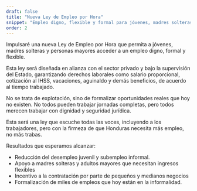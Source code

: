 ```yaml
---
draft: false
title: "Nueva Ley de Empleo por Hora"
snippet: "Empleo digno, flexible y formal para jóvenes, madres solteras y adultos mayores, con todos los derechos laborales garantizados."
order: 2
---
```


Impulsaré una nueva Ley de Empleo por Hora que permita a jóvenes, madres solteras y personas mayores acceder a un empleo digno, formal y flexible.

Esta ley será diseñada en alianza con el sector privado y bajo la supervisión del Estado, garantizando derechos laborales como salario proporcional, cotización al IHSS, vacaciones, aguinaldo y demás beneficios, de acuerdo al tiempo trabajado.

No se trata de explotación, sino de formalizar oportunidades reales que hoy no existen.
No todos pueden trabajar jornadas completas, pero todos merecen trabajar con dignidad y seguridad jurídica.

Esta será una ley que escuche todas las voces, incluyendo a los trabajadores, pero con la firmeza de que Honduras necesita más empleo, no más trabas.

Resultados que esperamos alcanzar:

- Reducción del desempleo juvenil y subempleo informal.
- Apoyo a madres solteras y adultos mayores que necesitan ingresos flexibles
- Incentivo a la contratación por parte de pequeños y medianos negocios
- Formalización de miles de empleos que hoy están en la informalidad.
